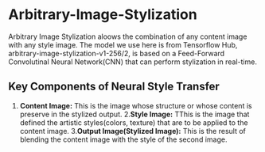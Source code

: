 # Arbitrary-Image-Stylization
Arbitrary Image Stylization aloows the combination of any content image with any style image. The model we use here is from Tensorflow Hub, arbitrary-image-stylization-v1-256/2, is based on a Feed-Forward Convolutinal Neural Network(CNN) that can perform stylization in real-time.

## Key Components of Neural Style Transfer
1. **Content Image:** This is the image whose structure or whose content is preserve in the stylized output.
2.**Style Image:** TThis is the image that defined the artistic styles(colors, texture) that are to be applied to the content image.
3.**Output Image(Stylized Image):** This is the result of blending the content image with the style of the second image.
